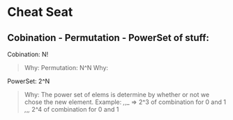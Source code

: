 # Cheat Seat

## Cobination - Permutation - PowerSet of stuff:
Cobination: N!
> Why: 
Permutation: N^N
> Why:

PowerSet: 2^N
>Why: The power set of elems is determine by whether or not we chose the new element.
>Example: _,_,_ => 2^3 of combination for 0 and 1
	  _,_,_,_ 2^4 of combination for 0 and 1




